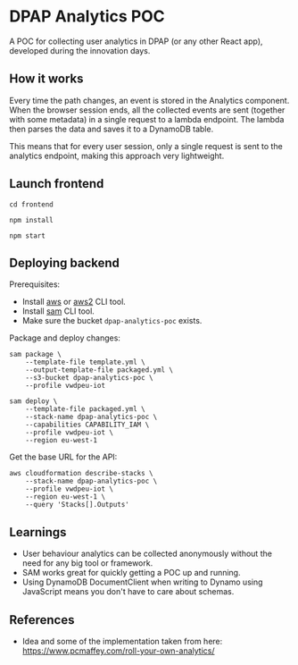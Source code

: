 # DPAP Analytics POC

A POC for collecting user analytics in DPAP (or any other React app), developed during the innovation days.

## How it works

Every time the path changes, an event is stored in the Analytics component. When the browser session ends, all the collected events are sent (together with some metadata) in a single request to a lambda endpoint. The lambda then parses the data and saves it to a DynamoDB table.

This means that for every user session, only a single request is sent to the analytics endpoint, making this approach very lightweight.

## Launch frontend

    cd frontend

    npm install

    npm start

## Deploying backend

Prerequisites:
* Install [aws](https://docs.aws.amazon.com/cli/latest/userguide/install-cliv1.html) or [aws2](https://docs.aws.amazon.com/cli/latest/userguide/install-cliv2.html) CLI tool.
* Install [sam](https://docs.aws.amazon.com/serverless-application-model/latest/developerguide/serverless-sam-cli-install.html) CLI tool.
* Make sure the bucket `dpap-analytics-poc` exists.

Package and deploy changes:

    sam package \
        --template-file template.yml \
        --output-template-file packaged.yml \
        --s3-bucket dpap-analytics-poc \
        --profile vwdpeu-iot

    sam deploy \
        --template-file packaged.yml \
        --stack-name dpap-analytics-poc \
        --capabilities CAPABILITY_IAM \
        --profile vwdpeu-iot \
        --region eu-west-1

Get the base URL for the API:

    aws cloudformation describe-stacks \
        --stack-name dpap-analytics-poc \
        --profile vwdpeu-iot \
        --region eu-west-1 \
        --query 'Stacks[].Outputs'

## Learnings

* User behaviour analytics can be collected anonymously without the need for any big tool or framework.
* SAM works great for quickly getting a POC up and running.
* Using DynamoDB DocumentClient when writing to Dynamo using JavaScript means you don't have to care about schemas.

## References

* Idea and some of the implementation taken from here: https://www.pcmaffey.com/roll-your-own-analytics/

